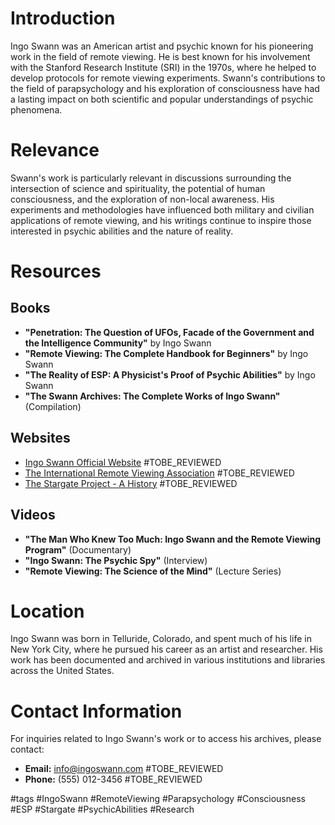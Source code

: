# Introduction
Ingo Swann was an American artist and psychic known for his pioneering work in the field of remote viewing. He is best known for his involvement with the Stanford Research Institute (SRI) in the 1970s, where he helped to develop protocols for remote viewing experiments. Swann's contributions to the field of parapsychology and his exploration of consciousness have had a lasting impact on both scientific and popular understandings of psychic phenomena.

# Relevance
Swann's work is particularly relevant in discussions surrounding the intersection of science and spirituality, the potential of human consciousness, and the exploration of non-local awareness. His experiments and methodologies have influenced both military and civilian applications of remote viewing, and his writings continue to inspire those interested in psychic abilities and the nature of reality.

# Resources

## Books
- **"Penetration: The Question of UFOs, Facade of the Government and the Intelligence Community"** by Ingo Swann
- **"Remote Viewing: The Complete Handbook for Beginners"** by Ingo Swann
- **"The Reality of ESP: A Physicist's Proof of Psychic Abilities"** by Ingo Swann
- **"The Swann Archives: The Complete Works of Ingo Swann"** (Compilation)

## Websites
- [Ingo Swann Official Website](http://www.ingoswann.com) #TOBE_REVIEWED
- [The International Remote Viewing Association](https://www.irva.org) #TOBE_REVIEWED
- [The Stargate Project - A History](https://www.stargateproject.com) #TOBE_REVIEWED

## Videos
- **"The Man Who Knew Too Much: Ingo Swann and the Remote Viewing Program"** (Documentary)
- **"Ingo Swann: The Psychic Spy"** (Interview)
- **"Remote Viewing: The Science of the Mind"** (Lecture Series)

# Location
Ingo Swann was born in Telluride, Colorado, and spent much of his life in New York City, where he pursued his career as an artist and researcher. His work has been documented and archived in various institutions and libraries across the United States.

# Contact Information
For inquiries related to Ingo Swann's work or to access his archives, please contact:
- **Email:** info@ingoswann.com #TOBE_REVIEWED
- **Phone:** (555) 012-3456 #TOBE_REVIEWED

#tags 
#IngoSwann #RemoteViewing #Parapsychology #Consciousness #ESP #Stargate #PsychicAbilities #Research
